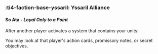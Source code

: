 ### :ti4-faction-base-yssaril: **Yssaril Alliance**

####  So Ata - _Loyal Only to a Point_

After another player activates a system that contains your units:

You may look at that player's action cards, promissory notes, or secret objectives.
